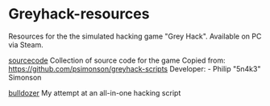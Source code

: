 # Greyhack-resources
Resources for the the simulated hacking game "Grey Hack". Available on PC via Steam.

[sourcecode](https://github.com/dozmert/Greyhack-resources/sourcecode)
	Collection of source code for the game
		Copied from: https://github.com/psimonson/greyhack-scripts
		Developer: -   Philip "5n4k3" Simonson

[bulldozer](https://github.com/dozmert/Greyhack-resources/bulldozer)
	My attempt at an all-in-one hacking script
